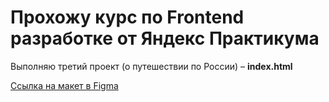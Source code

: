 # Прохожу курс по Frontend разработке от Яндекс Практикума

Выполняю третий проект (о путешествии по России) – **index.html**

[Ссылка на макет в Figma](https://www.figma.com/file/5S2WSbEFL6awjVWJ0NWL8Q/Sprint-3_-Russia-_-desktop-mobile?node-id=28503%3A0)

